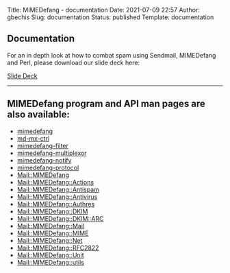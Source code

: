 Title: MIMEDefang - documentation
Date: 2021-07-09 22:57
Author: gbechis
Slug: documentation
Status: published
Template: documentation

## Documentation

For an in depth look at how to combat spam using Sendmail, MIMEDefang and Perl, please download our slide deck here: 

[Slide Deck  
](https://mcgrail.com/downloads/The%20Perl%20Conference%202019%20-%20%20Fighting%20Spam%20with%20Perl%20using%20Apache%20SpamAssassin%20&%20MIMEDefang%20.pdf)

---

## MIMEDefang program and API man pages are also available:  

- [mimedefang](man_mimedefang.html)  
- [md-mx-ctrl](man_md-mx-ctrl.html)  
- [mimedefang-filter](man_mimedefang-filter.html)  
- [mimedefang-multiplexor](man_mimedefang-multiplexor.html)  
- [mimedefang-notify](man_mimedefang-notify.html)  
- [mimedefang-protocol](man_mimedefang-protocol.html)  
- [Mail::MIMEDefang](man_Mail::MIMEDefang.html)  
- [Mail::MIMEDefang::Actions](man_Mail::MIMEDefang::Actions.html)  
- [Mail::MIMEDefang::Antispam](man_Mail::MIMEDefang::Antispam.html)  
- [Mail::MIMEDefang::Antivirus](man_Mail::MIMEDefang::Antivirus.html)  
- [Mail::MIMEDefang::Authres](man_Mail::MIMEDefang::Authres.html)  
- [Mail::MIMEDefang::DKIM](man_Mail::MIMEDefang::DKIM.html)  
- [Mail::MIMEDefang::DKIM::ARC](man_Mail::MIMEDefang::DKIM::ARC.html)  
- [Mail::MIMEDefang::Mail](man_Mail::MIMEDefang::Mail.html)  
- [Mail::MIMEDefang::MIME](man_Mail::MIMEDefang::MIME.html)  
- [Mail::MIMEDefang::Net](man_Mail::MIMEDefang::Net.html)  
- [Mail::MIMEDefang::RFC2822](man_Mail::MIMEDefang::RFC2822.html)  
- [Mail::MIMEDefang::Unit](man_Mail::MIMEDefang::Unit.html)  
- [Mail::MIMEDefang::utils](man_Mail::MIMEDefang::Utils.html)  
